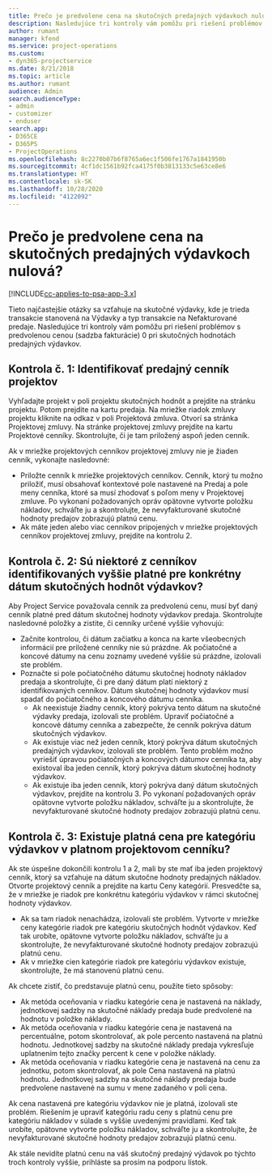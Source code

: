 ```yaml
---
title: Prečo je predvolene cena na skutočných predajných výdavkoch nulová?
description: Nasledujúce tri kontroly vám pomôžu pri riešení problémov s predvolenou cenou 0 pri skutočných hodnotách predajných výdavkov.
author: rumant
manager: kfend
ms.service: project-operations
ms.custom:
- dyn365-projectservice
ms.date: 8/21/2018
ms.topic: article
ms.author: rumant
audience: Admin
search.audienceType:
- admin
- customizer
- enduser
search.app:
- D365CE
- D365PS
- ProjectOperations
ms.openlocfilehash: 8c2270b07b6f8765a6ec1f506fe1767a1841950b
ms.sourcegitcommit: 4cf1dc1561b92fca4175f0b3813133c5e63ce8e6
ms.translationtype: HT
ms.contentlocale: sk-SK
ms.lasthandoff: 10/28/2020
ms.locfileid: "4122092"
---
```

# <a name="why-is-the-price-defaulting-to-zero-on-expense-sales-actuals"></a>Prečo je predvolene cena na skutočných predajných výdavkoch nulová?

[!INCLUDE[cc-applies-to-psa-app-3.x](../includes/cc-applies-to-psa-app-3x.md)]

Tieto najčastejšie otázky sa vzťahuje na skutočné výdavky, kde je trieda transakcie stanovená na Výdavky a typ transakcie na Nefakturované predaje. Nasledujúce tri kontroly vám pomôžu pri riešení problémov s predvolenou cenou (sadzba fakturácie) 0 pri skutočných hodnotách predajných výdavkov.

## <a name="check-1-identify-the-sales-price-list-for-project"></a>Kontrola č. 1: Identifikovať predajný cenník projektov

Vyhľadajte projekt v poli projektu skutočných hodnôt a prejdite na stránku projektu. Potom prejdite na kartu predaja. Na mriežke riadok zmluvy projektu kliknite na odkaz v poli Projektová zmluva. Otvorí sa stránka Projektovej zmluvy. Na stránke projektovej zmluvy prejdite na kartu Projektové cenníky. Skontrolujte, či je tam priložený aspoň jeden cenník.

Ak v mriežke projektových cenníkov projektovej zmluvy nie je žiaden cenník, vykonajte nasledovné:

- Priložte cenník k mriežke projektových cenníkov. Cenník, ktorý tu možno priložiť, musí obsahovať kontextové pole nastavené na Predaj a pole meny cenníka, ktoré sa musí zhodovať s poľom meny v Projektovej zmluve. Po vykonaní požadovaných opráv opätovne vytvorte položku nákladov, schváľte ju a skontrolujte, že nevyfakturované skutočné hodnoty predajov zobrazujú platnú cenu.
- Ak máte jeden alebo viac cenníkov pripojených v mriežke projektových cenníkov projektovej zmluvy, prejdite na kontrolu 2.

## <a name="check-2-are-any-of-the-price-lists-identified-above-valid-for-the-specific-date-of-the-expense-actual"></a>Kontrola č. 2: Sú niektoré z cenníkov identifikovaných vyššie platné pre konkrétny dátum skutočných hodnôt výdavkov?

Aby Project Service považovala cenník za predvolenú cenu, musí byť daný cenník platné pred dátum skutočnej hodnoty výdavkov predaja. Skontrolujte nasledovné položky a zistite, či cenníky určené vyššie vyhovujú:

- Začnite kontrolou, či dátum začiatku a konca na karte všeobecných informácií pre priložené cenníky nie sú prázdne. Ak počiatočné a koncové dátumy na cenu zoznamy uvedené vyššie sú prázdne, izolovali ste problém. 
- Poznačte si pole počiatočného dátumu skutočnej hodnoty nákladov predaja a skontrolujte, či pre daný dátum platí niektorý z identifikovaných cenníkov. Dátum skutočnej hodnoty výdavkov musí spadať do počiatočného a koncového dátumu cenníka. 
    - Ak neexistuje žiadny cenník, ktorý pokrýva tento dátum na skutočné výdavky predaja, izolovali ste problém. Upraviť počiatočné a koncové dátumy cenníka a zabezpečte, že cenník pokrýva dátum skutočných výdavkov. 
    - Ak existuje viac než jeden cenník, ktorý pokrýva dátum skutočných predajných výdavkov, izolovali ste problém. Tento problém možno vyriešiť úpravou počiatočných a koncových dátumov cenníka ta, aby existoval iba jeden cenník, ktorý pokrýva dátum skutočnej hodnoty výdavkov. 
    - Ak existuje iba jeden cenník, ktorý pokrýva daný dátum skutočných výdavkov, prejdite na kontrolu 3.
Po vykonaní požadovaných opráv opätovne vytvorte položku nákladov, schváľte ju a skontrolujte, že nevyfakturované skutočné hodnoty predajov zobrazujú platnú cenu.

## <a name="check-3-is-there-a-valid-price-for-the-expense-category-in-the-applicable-project-price-list"></a>Kontrola č. 3: Existuje platná cena pre kategóriu výdavkov v platnom projektovom cenníku? 

Ak ste úspešne dokončili kontrolu 1 a 2, mali by ste mať iba jeden projektový cenník, ktorý sa vzťahuje na dátum skutočne hodnoty predajných nákladov. Otvorte projektový cenník a prejdite na kartu Ceny kategórií. Presvedčte sa, že v mriežke je riadok pre konkrétnu kategóriu výdavkov v rámci skutočnej hodnoty výdavkov.
 
- Ak sa tam riadok nenachádza, izolovali ste problém. Vytvorte v mriežke ceny kategórie riadok pre kategóriu skutočných hodnôt výdavkov. Keď tak urobíte, opätovne vytvorte položku nákladov, schváľte ju a skontrolujte, že nevyfakturované skutočné hodnoty predajov zobrazujú platnú cenu. 
- Ak v mriežke cien kategórie riadok pre kategóriu výdavkov existuje, skontrolujte, že má stanovenú platnú cenu.

Ak chcete zistiť, čo predstavuje platnú cenu, použite tieto spôsoby:

- Ak metóda oceňovania v riadku kategórie cena je nastavená na náklady, jednotkovej sadzby na skutočné náklady predaja bude predvolené na hodnotu v položke náklady.
- Ak metóda oceňovania v riadku kategórie cena je nastavená na percentuálne, potom skontrolovať, ak pole percento nastavená na platnú hodnotu. Jednotkovej sadzby na skutočné náklady predaja vykresľuje uplatnením tejto značky percent k cene v položke náklady.
- Ak metóda oceňovania v riadku kategórie cena je nastavená na cenu za jednotku, potom skontrolovať, ak pole Cena nastavená na platnú hodnotu. Jednotkovej sadzby na skutočné náklady predaja bude predvolene nastavené na sumu v mene zadaného v poli cena.

Ak cena nastavená pre kategóriu výdavkov nie je platná, izolovali ste problém. Riešením je upraviť kategóriu radu ceny s platnú cenu pre kategóriu nákladov v súlade s vyššie uvedenými pravidlami. Keď tak urobíte, opätovne vytvorte položku nákladov, schváľte ju a skontrolujte, že nevyfakturované skutočné hodnoty predajov zobrazujú platnú cenu.

Ak stále nevidíte platnú cenu na váš skutočný predajný výdavok po týchto troch kontroly vyššie, prihláste sa prosím na podporu lístok.


